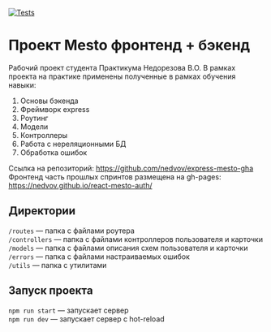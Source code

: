 [![Tests](../../actions/workflows/tests-14-sprint.yml/badge.svg)](../../actions/workflows/tests-14-sprint.yml) 
# Проект Mesto фронтенд + бэкенд

Рабочий проект студента Практикума Недорезова В.О.
В рамках проекта на практике применены полученные в рамках обучения навыки:  
1. Основы бэкенда  
2. Фреймворк express
3. Роутинг
4. Модели  
5. Контроллеры
6. Работа с нереляционными БД  
7. Обработка ошибок

Ссылка на репозиторий: https://github.com/nedvov/express-mesto-gha
Фронтенд часть прошлых спринтов размещена на gh-pages: https://nedvov.github.io/react-mesto-auth/

## Директории

`/routes` — папка с файлами роутера  
`/controllers` — папка с файлами контроллеров пользователя и карточки   
`/models` — папка с файлами описания схем пользователя и карточки  
`/errors` — папка с файлами настраиваемых ошибок  
`/utils` — папка с утилитами 

## Запуск проекта

`npm run start` — запускает сервер   
`npm run dev` — запускает сервер с hot-reload
